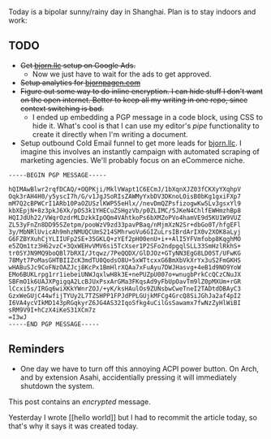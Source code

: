 Today is a bipolar sunny/rainy day in Shanghai.
Plan is to stay indoors and work:

## TODO

- ~~Get [bjorn.llc](https://bjorn.llc) setup on Google Ads.~~
  - Now we just have to wait for the ads to get approved.
- ~~Setup analytics for [bjornpagen.com](https://bjornpagen.com)~~
- ~~Figure out some way to do inline encryption. I can hide stuff
    I don't want on the open internet. Better to keep all my
    writing in one repo, since context switching is bad.~~
  - I ended up embedding a PGP message in a code block,
    using CSS to hide it. What's cool is that I can use
    my editor's *pipe* functionality to create it directly
    when I'm writing a document.
- Setup outbound Cold Email funnel to get more leads for
  [bjorn.llc](https://bjorn.llc). I imagine this involves an
  instantly campaign with automated scraping of marketing
  agencies. We'll probably focus on an eCommerce niche.

```pgp
-----BEGIN PGP MESSAGE-----

hQIMAwBlwr2rqfDCAQ/+OQPKji/MklVWapt1C6ECmJ/1bXqnXJZ03fCKXyYXqhpV
Oqk3rAH4H0/y5yscI7h/G/v1JgJSoRIsZAWMyYxbDV3DKnoLOisB0bKg1gxiFXp7
mM7Q2cBPWCrI1ARb10PaOZUSzlKWP55eHlx//nevDmQZPsfizogwKw5Lv3gsxYl9
kbXEpjN+8z3pkJ6Xk/pOS3k1YHECuZSHgzVb/p0ZLIMC/5JKeN4ChlfEWHmzhBp8
HQIJdUh22/VWqrOzdrMLDzkkIpOQm4VAhtkoPs6bXMZoPVo4hamVE9d5KU1W9VUZ
ZL53yFnZn8DD95SZetpm/pooWzV9zd33pavPBaq/nMjmXzN2Sr+dbGo0T/hfgEFl
3y/MbNRlUvicAh9mhzNMUQCUmS214SMhrwoVu6GIZuLrsIBrdArIX0v2XOK8aLyj
G6FZBYXuhCjYLIIUFp2SE+35GKLQ+zYEf2pH00enU+i++AlI5YFVmfobp8KqghMO
e5ZQm1tz3H62vzC+3QxWEHvVMV6si5TcXser1P2SFo2ndpgqlSLL33SmHzlRkhS+
tr0SYJN9MQ9boQBl7bRXI/Jtqwz/7PeQQDX/GlDJOz+GTyNN3EgG8LD0ST/UFwKG
78Myt7PoMasGHTBIIZcK3mdTU0QodsO8U+5xWTtcxxG6BmXbVkXrYx3uS2FmGKHS
wHABuSJc9CoFNzOAZJcj8KcPx1BmHlrXQAa7xFuAyu7DWJHasvg+4eB1d9NO9YoW
EMo6BUKLrpg1rr1iebeiUNWJqxlwH8k3E+nePUZpU007o+wnugbPrkCcQCzCNuJX
SBFmO1k6UAJXPgigqA2LcBJUxPsxArGMa3FKqsAd9yFbUpOavTm9lZ0pMXUm+rGR
lCcxi5s/IRGq6wiXKkYWnrZOJ/+yK/ksHAulOs9ZUNsbwCweTneI2TADtdDBAyC3
GzxWeGUjC44wfijTYUy2L7TZSHPP1FPJdPPLGUjkMFCg4GrcQ8SiJGhJa2af4pI2
I6VA4ycVIkMD143pRGqkyrZ6JG4AS32IqoSfkg4uCilGsSawamx7fwNzZyHlWiBI
sRM9V9I+hCzX4iKeS31XCm7z
=I3wJ
-----END PGP MESSAGE-----
```

## Reminders

- One day we have to turn off this annoying ACPI power button.
  On Arch, and by extension Asahi, accidentially pressing it
  will immediately shutdown the system.

This post contains an *encrypted* message.

Yesterday I wrote [[hello world]] but I had to recommit
the article today, so that's why it says it was created
today.

